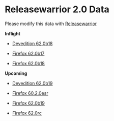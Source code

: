 

Releasewarrior 2.0 Data
=======================

Please modify this data with [Releasewarrior](https://github.com/mozilla-releng/releasewarrior-2.0)

**Inflight**

* [Devedition 62.0b18](/inflight/devedition/devedition-devedition-62.0b18.md)

* [Firefox 62.0b17](/inflight/firefox/firefox-beta-62.0b17.md)

* [Firefox 62.0b18](/inflight/firefox/firefox-beta-62.0b18.md)

**Upcoming**

* [Devedition 62.0b19](/upcoming/devedition/devedition-devedition-62.0b19.md)

* [Firefox 60.2.0esr](/upcoming/firefox/firefox-esr60-60.2.0esr.md)

* [Firefox 62.0b19](/upcoming/firefox/firefox-beta-62.0b19.md)

* [Firefox 62.0rc](/upcoming/firefox/firefox-release-rc-62.0rc.md)


